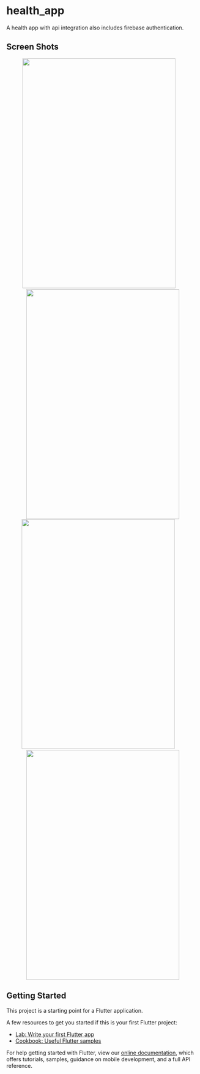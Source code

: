 # health_app
A health app with api integration also includes firebase authentication.

## Screen Shots

<p float="left" align="middle">
<img src="https://user-images.githubusercontent.com/38713396/77704604-42f58c00-6fdf-11ea-933b-989579d0a655.png" width="400" height="600">&nbsp&nbsp&nbsp&nbsp&nbsp
<img src="https://user-images.githubusercontent.com/38713396/77704614-47ba4000-6fdf-11ea-9c0f-ffe65b4ae4f2.png" width="400" height="600">
<img src="https://user-images.githubusercontent.com/38713396/77704624-4be65d80-6fdf-11ea-8f38-92764eead819.png" width="400" height="600">
&nbsp&nbsp&nbsp&nbsp&nbsp

<img src="https://user-images.githubusercontent.com/38713396/77704634-543e9880-6fdf-11ea-9bab-5837f6c1c488.png" width="400" height="600">
</p>



## Getting Started

This project is a starting point for a Flutter application.

A few resources to get you started if this is your first Flutter project:

- [Lab: Write your first Flutter app](https://flutter.dev/docs/get-started/codelab)
- [Cookbook: Useful Flutter samples](https://flutter.dev/docs/cookbook)

For help getting started with Flutter, view our
[online documentation](https://flutter.dev/docs), which offers tutorials,
samples, guidance on mobile development, and a full API reference.
